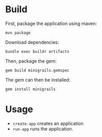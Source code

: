 # Build

First, package the application using maven:

    mvn package

Download dependencies:

    bundle exec buildr artifacts

Then, package the gem:

    gem build minigrails.gemspec

The gem can then be installed:

    gem install minigrails

# Usage

- `create-app` creates an application
- `run-app` runs the application.
